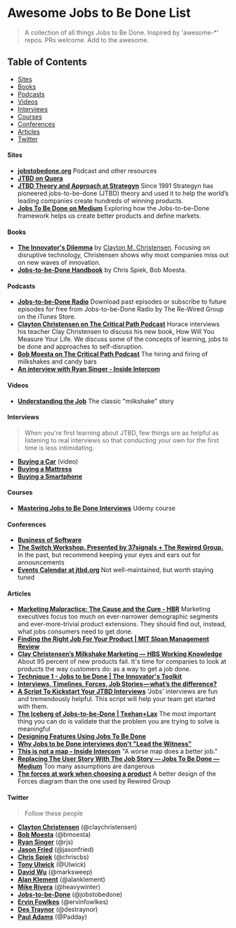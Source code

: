 Awesome Jobs to Be Done List
======================
> A collection of all things Jobs to Be Done. Inspired by 'awesome-*' repos. PRs welcome. Add to the awesome.

## Table of Contents

- [Sites](#sites)
- [Books](#books)
- [Podcasts](#podcasts)
- [Videos](#videos)
- [Interviews](#interviews)
- [Courses](#courses)
- [Conferences](#conferences)
- [Articles](#articles)
- [Twitter](#twitter)

#### Sites
- **[jobstobedone.org](http://jobstobedone.org/)** Podcast and other resources
- **[JTBD on Quora](http://www.quora.com/Jobs-to-be-Done)**
- **[JTBD Theory and Approach at Strategyn](http://strategyn.com/jobs-to-be-done/)** Since 1991 Strategyn has pioneered jobs-to-be-done (JTBD) theory and used it to help the world’s leading companies create hundreds of winning products.
- **[Jobs To Be Done on Medium](https://medium.com/the-job-to-be-done)** Exploring how the Jobs-to-be-Done framework helps us create better products and define markets.

#### Books

- **[The Innovator's Dilemma](http://www.amazon.com/gp/product/0062060244/ref=as_li_ss_tl?ie=UTF8&camp=1789&creative=390957&creativeASIN=0062060244&linkCode=as2&tag=httpstwit071f-20)** by [Clayton M. Christensen](http://www.claytonchristensen.com/). Focusing on disruptive technology, Christensen shows why most companies miss out on new waves of innovation.
- **[Jobs-to-be-Done Handbook](http://smile.amazon.com/Jobs---be-Done-Handbook-techniques-application/dp/1499339232/)** by Chris Spiek, Bob Moesta.

#### Podcasts
- **[Jobs-to-be-Done Radio](https://itunes.apple.com/us/podcast/jobs-to-be-done-radio/id499859427?mt=2)** Download past episodes or subscribe to future episodes for free from Jobs-to-be-Done Radio by The Re-Wired Group on the iTunes Store.
- **[Clayton Christensen on The Critical Path Podcast](http://5by5.tv/criticalpath/36)** Horace interviews his teacher Clay Christensen to discuss his new book, How Will You Measure Your Life. We discuss some of the concepts of learning, jobs to be done and approaches to self-disruption.
- **[Bob Moesta on The Critical Path Podcast](http://5by5.tv/criticalpath/19)** The hiring and firing of milkshakes and candy bars
- **[An interview with Ryan Singer - Inside Intercom](http://blog.intercom.io/an-interview-with-ryan-singer/)**

#### Videos

- **[Understanding the Job](https://www.youtube.com/watch?v=f84LymEs67Y)** The classic "milkshake" story

#### Interviews
> When you're first learning about JTBD, few things are as helpful as listening to real interviews so that conducting your own for the first time is less intimidating.

- **[Buying a Car](http://vimeo.com/81153746)** (video)
- **[Buying a Mattress](http://jobstobedone.org/radio/the-mattress-interview-part-one/)**
- **[Buying a Smartphone](http://jobstobedone.org/radio/iphone-jobs-to-be-done-interview/)**

#### Courses
- **[Mastering Jobs to Be Done Interviews](https://www.udemy.com/mastering-jobs-to-be-done-interviews/)** Udemy course

#### Conferences
- **[Business of Software](http://businessofsoftware.org/)**
- **[The Switch Workshop. Presented by 37signals + The Rewired Group.](https://37signals.com/theswitchworkshop)** In the past, but recommend keeping your eyes and ears out for announcements
- **[Events Calendar at jtbd.org](http://jobstobedone.org/topics/events/)** Not well-maintained, but worth staying tuned

#### Articles
- **[Marketing Malpractice: The Cause and the Cure - HBR](https://hbr.org/2005/12/marketing-malpractice-the-cause-and-the-cure)** Marketing executives focus too much on ever-narrower demographic segments and ever-more-trivial product extensions. They should find out, instead, what jobs consumers need to get done.
- **[Finding the Right Job For Your Product | MIT Sloan Management Review](http://sloanreview.mit.edu/article/finding-the-right-job-for-your-product/)** 
- **[Clay Christensen’s Milkshake Marketing — HBS Working Knowledge](http://hbswk.hbs.edu/item/6496.html)** About 95 percent of new products fail. It's time for companies to look at products the way customers do: as a way to get a job done.
- **[Technique 1 - Jobs to be Done | The Innovator's Toolkit](http://innovatorstoolkit.com/content/technique-1-jobs-be-done)**
- **[Interviews, Timelines, Forces, Job Stories — what’s the difference?](https://medium.com/the-job-to-be-done/interviews-timelines-forces-job-stories-whats-the-difference-a90949d6cb0a)**
- **[A Script To Kickstart Your JTBD Interviews](https://medium.com/the-job-to-be-done/a-script-to-kickstart-your-jobs-to-be-done-interviews-2768164761d7)** ‘Jobs’ interviews are fun and tremendously helpful. This script will help your team get started with them.
- **[The Iceberg of Jobs-to-be-Done | Teehan+Lax](http://www.teehanlax.com/blog/the-iceberg-of-jobs-to-be-done/)** The most important thing you can do is validate that the problem you are trying to solve is meaningful
- **[Designing Features Using Jobs To Be Done](http://blog.intercom.io/using-job-stories-design-features-ui-ux/)**
- **[Why Jobs to be Done interviews don't "Lead the Witness"](http://blog.marksweep.com/post/60731446972/why-jobs-to-be-done-interviews-dont-lead-the)**
- **[This is not a map - Inside Intercom](http://blog.intercom.io/shareable-map/)** "A worse map does a better job."
- **[Replacing The User Story With The Job Story — Jobs To Be Done — Medium](https://medium.com/the-job-to-be-done/replacing-the-user-story-with-the-job-story-af7cdee10c27)** Too many assumptions are dangerous
- **[The forces at work when choosing a product](http://www.elezea.com/2013/11/progress-making-forces/)** A better design of the Forces diagram than the one used by Rewired Group

#### Twitter
> Follow these people

- **[Clayton Christensen](https://twitter.com/claychristensen)** (@claychristensen)
- **[Bob Moesta](https://twitter.com/bmoesta)** (@bmoesta)
- **[Ryan Singer](https://twitter.com/rjs)** (@rjs)
- **[Jason Fried](https://twitter.com/jasonfried)** (@jasonfried)
- **[Chris Spiek](https://twitter.com/chriscbs)** (@chriscbs)
- **[Tony Ulwick](https://twitter.com/Ulwick)** (@Ulwick)
- **[David Wu](https://twitter.com/marksweep)** (@marksweep)
- **[Alan Klement](https://twitter.com/alanklement)** (@alanklement)
- **[Mike Rivera](https://twitter.com/heavywinter)** (@heavywinter)
- **[Jobs-to-be-Done](https://twitter.com/jobstobedone)** (@jobstobedone)
- **[Ervin Fowlkes](https://twitter.com/ervinfowlkes)** (@ervinfowlkes)
- **[Des Traynor](https://twitter.com/destraynor)** (@destraynor)
- **[Paul Adams](https://twitter.com/Padday)** (@Padday)